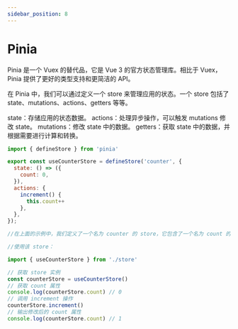 ```yaml
---
sidebar_position: 8
---
```


# Pinia

Pinia 是一个 Vuex 的替代品，它是 Vue 3 的官方状态管理库。相比于 Vuex，Pinia 提供了更好的类型支持和更简洁的 API。

在 Pinia 中，我们可以通过定义一个 store 来管理应用的状态。一个 store 包括了 state、mutations、actions、getters 等等。

state：存储应用的状态数据。
actions：处理异步操作，可以触发 mutations 修改 state。
mutations：修改 state 中的数据。
getters：获取 state 中的数据，并根据需要进行计算和转换。

```JavaScript
import { defineStore } from 'pinia'

export const useCounterStore = defineStore('counter', {
  state: () => ({
    count: 0,
  }),
  actions: {
    increment() {
      this.count++
    },
  },
});

//在上面的示例中，我们定义了一个名为 counter 的 store，它包含了一个名为 count 的状态属性和一个名为 increment 的异步操作。increment 操作会在调用时将 count 属性加一。

//使用该 store：

import { useCounterStore } from './store'

// 获取 store 实例
const counterStore = useCounterStore()
// 获取 count 属性
console.log(counterStore.count) // 0
// 调用 increment 操作
counterStore.increment()
// 输出修改后的 count 属性
console.log(counterStore.count) // 1
```



